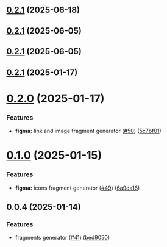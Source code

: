 

## [0.2.1](https://github.com/atls/figma/compare/@atls/figma-fragments-generator@0.2.1...@atls/figma-fragments-generator@0.2.1) (2025-06-18)






## [0.2.1](https://github.com/atls/figma/compare/@atls/figma-fragments-generator@0.2.1...@atls/figma-fragments-generator@0.2.1) (2025-06-05)






## [0.2.1](https://github.com/atls/figma/compare/@atls/figma-fragments-generator@0.2.1...@atls/figma-fragments-generator@0.2.1) (2025-06-05)






## [0.2.1](https://github.com/atls/figma/compare/@atls/figma-fragments-generator@0.2.0...@atls/figma-fragments-generator@0.2.1) (2025-01-17)






# [0.2.0](https://github.com/atls/figma/compare/@atls/figma-fragments-generator@0.1.0...@atls/figma-fragments-generator@0.2.0) (2025-01-17)


### Features


* **figma:** link and image fragment generator ([#50](https://github.com/atls/figma/issues/50)) ([5c7bf01](https://github.com/atls/figma/commit/5c7bf013046f44d038a763f9ee2d8ad263c2a69f))



# [0.1.0](https://github.com/atls/figma/compare/@atls/figma-fragments-generator@0.0.4...@atls/figma-fragments-generator@0.1.0) (2025-01-15)

### Features

- **figma:** icons fragment generator ([#49](https://github.com/atls/figma/issues/49)) ([6a9da16](https://github.com/atls/figma/commit/6a9da16b8312ff8a5ea2cb2d46f506f8927b0e3c))

## 0.0.4 (2025-01-14)

### Features

- fragments generator ([#41](https://github.com/atls/figma/issues/41)) ([bed9050](https://github.com/atls/figma/commit/bed9050681ba6d6ed41292a81b2f0daa720d6a24))
